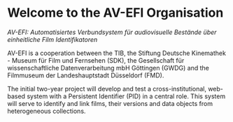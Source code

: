 # Welcome to the AV-EFI Organisation

*AV-EFI: Automatisiertes Verbundsystem für audiovisuelle Bestände über einheitliche Film Identifikatoren*

AV-EFI is a cooperation between the TIB, the Stiftung Deutsche Kinemathek - Museum für Film und Fernsehen (SDK), the Gesellschaft für wissenschaftliche Datenverarbeitung mbH Göttingen (GWDG) and the Filmmuseum der Landeshauptstadt Düsseldorf (FMD).

The initial two-year project will develop and test a cross-institutional, web-based system with a Persistent Identifier (PID) in a central role. This system will serve to identify and link films, their versions and data objects from heterogeneous collections.

